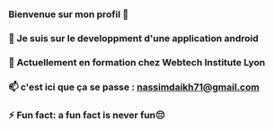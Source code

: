 ### Bienvenue sur mon profil  👋
### 🔭 Je suis sur le developpment d'une application android
### 🌱 Actuellement en formation chez Webtech Institute Lyon
### 📫 c'est ici que ça se passe : nassimdaikh71@gmail.com
### ⚡ Fun fact: a fun fact is never fun😔
<!--
**elkofy/elkofy** is a ✨ _special_ ✨ repository because its `README.md` (this file) appears on your GitHub profile.

Here are some ideas to get you started:


### 🌱 Actuellement en formation à l'IUT2 de Grenoble
### 📫 c'est ici que ça se passe : nassimdaikh71@gmail.com
###⚡ Fun fact: a fun fact is never fun 
-->
